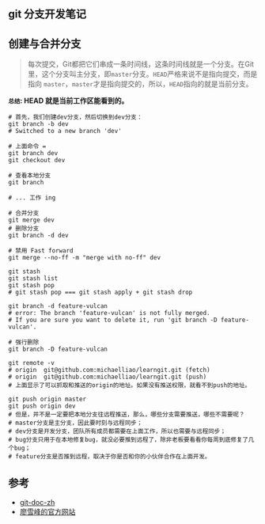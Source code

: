 ## git 分支开发笔记

## 创建与合并分支

> 每次提交，Git都把它们串成一条时间线，这条时间线就是一个分支。在Git里，这个分支叫主分支，即`master`分支。`HEAD`严格来说不是指向提交，而是指向 `master`，`master`才是指向提交的，所以，`HEAD`指向的就是当前分支。

**`总结`: HEAD 就是当前工作区能看到的。**

```
# 首先，我们创建dev分支，然后切换到dev分支：
git branch -b dev
# Switched to a new branch 'dev'

# 上面命令 = 
git branch dev
git checkout dev

# 查看本地分支
git branch

# ... 工作 ing

# 合并分支
git merge dev
# 删除分支
git branch -d dev

# 禁用 Fast forward
git merge --no-ff -m "merge with no-ff" dev

git stash
git stash list
git stash pop
# git stash pop === git stash apply + git stash drop

git branch -d feature-vulcan
# error: The branch 'feature-vulcan' is not fully merged.
# If you are sure you want to delete it, run 'git branch -D feature-vulcan'.

# 强行删除
git branch -D feature-vulcan

git remote -v
# origin  git@github.com:michaelliao/learngit.git (fetch)
# origin  git@github.com:michaelliao/learngit.git (push)
# 上面显示了可以抓取和推送的origin的地址。如果没有推送权限，就看不到push的地址。

git push origin master
git push origin dev
# 但是，并不是一定要把本地分支往远程推送，那么，哪些分支需要推送，哪些不需要呢？
# master分支是主分支，因此要时刻与远程同步；
# dev分支是开发分支，团队所有成员都需要在上面工作，所以也需要与远程同步；
# bug分支只用于在本地修复bug，就没必要推到远程了，除非老板要看看你每周到底修复了几个bug；
# feature分支是否推到远程，取决于你是否和你的小伙伴合作在上面开发。
```


## 参考

* [git-doc-zh](https://git-scm.com/book/zh/v1/Git-%E5%88%86%E6%94%AF-%E5%88%86%E6%94%AF%E7%9A%84%E6%96%B0%E5%BB%BA%E4%B8%8E%E5%90%88%E5%B9%B6)
* [廖雪峰的官方网站](https://www.liaoxuefeng.com/wiki/0013739516305929606dd18361248578c67b8067c8c017b000/001375840038939c291467cc7c747b1810aab2fb8863508000)





